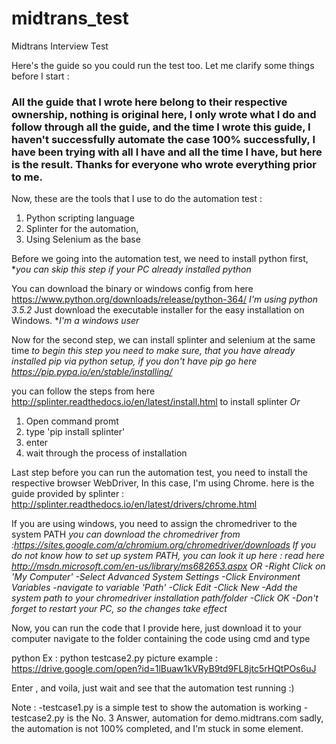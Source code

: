 # midtrans_test
Midtrans Interview Test


Here's the guide so you could run the test too.
Let me clarify some things before I start :
### All the guide that I wrote here belong to their respective ownership, nothing is original here, I only wrote what I do and follow through all the guide, and the time I wrote this guide, I haven't successfully automate the case 100% successfully, I have been trying with all I have and all the time I have, but here is the result. Thanks for everyone who wrote everything prior to me. ###

Now, these are the tools that I use to do the automation test :
1. Python scripting language
2. Splinter for the automation,
3. Using Selenium as the base

Before we going into the automation test, we need to install python first, **you can skip this step if your PC already installed python*

You can download the binary or windows config from here https://www.python.org/downloads/release/python-364/
*I'm using python 3.5.2*
Just download the executable installer for the easy installation on Windows. **I'm a windows user*

Now for the second step, we can install splinter and selenium at the same time
*to begin this step you need to make sure, that you have already installed pip via python setup, if you don't have pip go here https://pip.pypa.io/en/stable/installing/*

you can follow the steps from here http://splinter.readthedocs.io/en/latest/install.html to install splinter
*Or*
1. Open command promt
2. type 'pip install splinter'
3. enter
4. wait through the process of installation

Last step before you can run the automation test, you need to install the respective browser WebDriver,
In this case, I'm using Chrome.
here is the guide provided by splinter : http://splinter.readthedocs.io/en/latest/drivers/chrome.html

If you are using windows, you need to assign the chromedriver to the system PATH
*you can download the chromedriver from :https://sites.google.com/a/chromium.org/chromedriver/downloads*
*If you do not know how to set up system PATH, you can look it up here :
read here http://msdn.microsoft.com/en-us/library/ms682653.aspx
OR
-Right Click on 'My Computer' 
-Select Advanced System Settings
-Click Environment Variables
-navigate to variable 'Path'
-Click Edit
-Click New
-Add the system path to your chromedriver installation path/folder
-Click OK
-Don't forget to restart your PC, so the changes take effect*

Now, you can run the code that I provide here, just download it to your computer
navigate to the folder containing the code using cmd
and type

python <program name>
  Ex : python testcase2.py
  picture example :
  https://drive.google.com/open?id=1lBuaw1kVRyB9td9FL8jtc5rHQtPOs6uJ
  
  Enter , and voila, just wait and see that the automation test running :)
  
  Note :
  -testcase1.py is a simple test to show the automation is working
  -testcase2.py is the No. 3 Answer, automation for demo.midtrans.com
    sadly, the automation is not 100% completed, and I'm stuck in some element.
